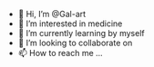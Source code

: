 - 👋 Hi, I’m @Gal-art
- 👀 I’m interested in medicine 
- 🌱 I’m currently learning by myself
- 💞️ I’m looking to collaborate on 
- 📫 How to reach me ...

<!---
Gal-art/Gal-art is a ✨ special ✨ repository because its `README.md` (this file) appears on your GitHub profile.
You can click the Preview link to take a look at your changes.
--->
